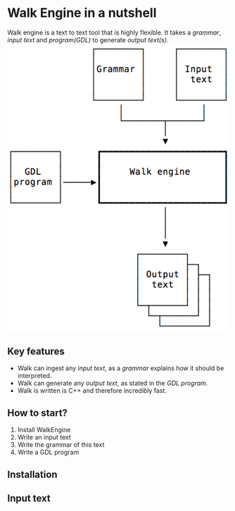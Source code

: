 # Walk Engine in a nutshell
Walk engine is a text to text tool that is highly flexible.
It takes a *grammar*, *input text* and *program(GDL)* to generate *output text(s)*.
![graph](./doc/WalkEngine.png)

## Key features

* Walk can ingest any  *input text*, as a *grammar* explains how it should be interpreted.
* Walk can generate any *output text*, as stated in the *GDL program*.
* Walk is written is C++ and therefore incredibly fast.

## How to start?
1. Install WalkEngine
2. Write an input text
3. Write the grammar of this text
4. Write a GDL program


## Installation
## Input text
````

````
